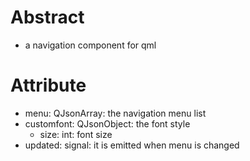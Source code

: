 # Abstract
* a navigation component for qml  

# Attribute  
* menu: QJsonArray: the navigation menu list  
* customfont: QJsonObject: the font style  
    - size: int: font size  
* updated: signal: it is emitted when menu is changed  
</br>